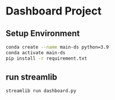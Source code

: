 # Dashboard Project


## Setup Environment


```bash
conda create --name main-ds python=3.9
conda activate main-ds
pip install -r requirement.txt
```

## run streamlib

```bash
streamlib run dashboard.py
```
